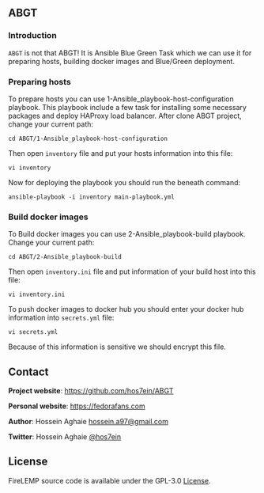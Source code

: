 ABGT
----

### Introduction ###

`ABGT` is not that ABGT! It is Ansible Blue Green Task which we can use it for preparing hosts, building docker images and Blue/Green deployment. 


### Preparing hosts ###

To prepare hosts you can use 1-Ansible_playbook-host-configuration playbook. This playbook include a few task for installing some necessary packages and deploy HAProxy load balancer. After clone ABGT project, change your current path:

```cd ABGT/1-Ansible_playbook-host-configuration```

Then open `inventory` file and put your hosts information into this file:

```vi inventory```

Now for deploying the playbook you should run the beneath command:

```ansible-playbook -i inventory main-playbook.yml```

### Build docker images ###

To Build docker images you can use 2-Ansible_playbook-build playbook. Change your current path:

```cd ABGT/2-Ansible_playbook-build```

Then open `inventory.ini` file and put information of your build host into this file:

```vi inventory.ini```

To push docker images to docker hub you should enter your docker hub information into `secrets.yml` file:

```vi secrets.yml```

Because of this information is sensitive we should encrypt this file. 










## Contact

**Project website**: https://github.com/hos7ein/ABGT

**Personal website**: https://fedorafans.com

**Author**: Hossein Aghaie <hossein.a97@gmail.com>

**Twitter**: Hossein Aghaie [@hos7ein](https://twitter.com/hos7ein)


## License

FireLEMP source code is available under the GPL-3.0 [License](/LICENSE).
